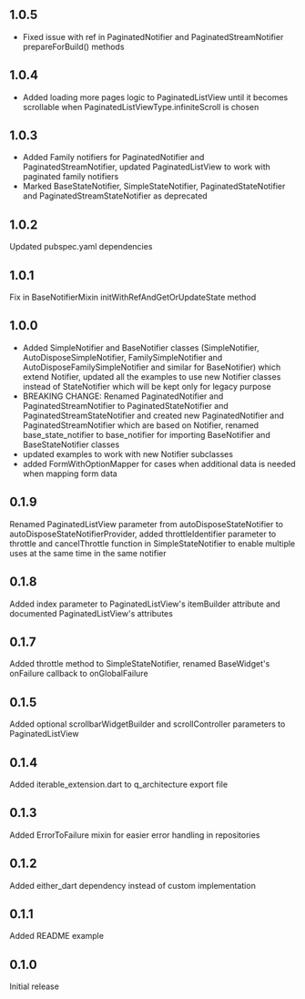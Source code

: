 ## 1.0.5

- Fixed issue with ref in PaginatedNotifier and PaginatedStreamNotifier
  prepareForBuild() methods

## 1.0.4

- Added loading more pages logic to PaginatedListView until it becomes
  scrollable when PaginatedListViewType.infiniteScroll is chosen

## 1.0.3

- Added Family notifiers for PaginatedNotifier and PaginatedStreamNotifier,
  updated PaginatedListView to work with paginated family notifiers
- Marked BaseStateNotifier, SimpleStateNotifier, PaginatedStateNotifier and
  PaginatedStreamStateNotifier as deprecated

## 1.0.2

Updated pubspec.yaml dependencies

## 1.0.1

Fix in BaseNotifierMixin initWithRefAndGetOrUpdateState method

## 1.0.0

- Added SimpleNotifier and BaseNotifier classes (SimpleNotifier,
  AutoDisposeSimpleNotifier, FamilySimpleNotifier and
  AutoDisposeFamilySimpleNotifier and similar for BaseNotifier) which extend
  Notifier, updated all the examples to use new Notifier classes instead of
  StateNotifier which will be kept only for legacy purpose
- BREAKING CHANGE: Renamed PaginatedNotifier and PaginatedStreamNotifier to
  PaginatedStateNotifier and PaginatedStreamStateNotifier and created new
  PaginatedNotifier and PaginatedStreamNotifier which are based on Notifier,
  renamed base_state_notifier to base_notifier for importing BaseNotifier and
  BaseStateNotifier classes
- updated examples to work with new Notifier subclasses
- added FormWithOptionMapper for cases when additional data is needed when
  mapping form data

## 0.1.9

Renamed PaginatedListView parameter from autoDisposeStateNotifier to
autoDisposeStateNotifierProvider, added throttleIdentifier parameter to throttle
and cancelThrottle function in SimpleStateNotifier to enable multiple uses at
the same time in the same notifier

## 0.1.8

Added index parameter to PaginatedListView's itemBuilder attribute and
documented PaginatedListView's attributes

## 0.1.7

Added throttle method to SimpleStateNotifier, renamed BaseWidget's onFailure
callback to onGlobalFailure

## 0.1.5

Added optional scrollbarWidgetBuilder and scrollController parameters to
PaginatedListView

## 0.1.4

Added iterable_extension.dart to q_architecture export file

## 0.1.3

Added ErrorToFailure mixin for easier error handling in repositories

## 0.1.2

Added either_dart dependency instead of custom implementation

## 0.1.1

Added README example

## 0.1.0

Initial release
